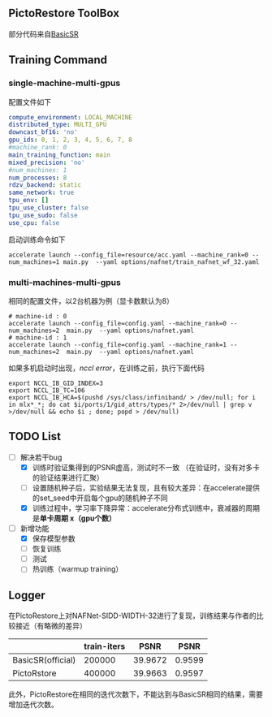 ## PictoRestore ToolBox

部分代码来自[BasicSR](https://github.com/XPixelGroup/BasicSR)

## Training Command

### single-machine-multi-gpus

配置文件如下
```yaml
compute_environment: LOCAL_MACHINE
distributed_type: MULTI_GPU
downcast_bf16: 'no'
gpu_ids: 0, 1, 2, 3, 4, 5, 6, 7, 8
#machine_rank: 0
main_training_function: main
mixed_precision: 'no'
#num_machines: 1
num_processes: 8
rdzv_backend: static
same_network: true
tpu_env: []
tpu_use_cluster: false
tpu_use_sudo: false
use_cpu: false

```
启动训练命令如下
```shell
accelerate launch --config_file=resource/acc.yaml --machine_rank=0 --num_machines=1 main.py  --yaml options/nafnet/train_nafnet_wf_32.yaml
```
### multi-machines-multi-gpus
相同的配置文件，以2台机器为例（显卡数默认为8）
```shell
# machine-id : 0
accelerate launch --config_file=config.yaml --machine_rank=0 --num_machines=2  main.py  --yaml options/nafnet.yaml
# machine-id : 1
accelerate launch --config_file=config.yaml --machine_rank=1 --num_machines=2  main.py  --yaml options/nafnet.yaml
```
如果多机启动时出现，*nccl error*，在训练之前，执行下面代码
```shell
export NCCL_IB_GID_INDEX=3
export NCCL_IB_TC=106
export NCCL_IB_HCA=$(pushd /sys/class/infiniband/ > /dev/null; for i in mlx*_*; do cat $i/ports/1/gid_attrs/types/* 2>/dev/null | grep v >/dev/null && echo $i ; done; popd > /dev/null)
```

## TODO List
- [ ] 解决若干bug
  - [x] 训练时验证集得到的PSNR虚高，测试时不一致 （在验证时，没有对多卡的验证结果进行汇聚）
  - [ ] 设置随机种子后，实验结果无法复现，且有较大差异：在accelerate提供的set_seed中开启每个gpu的随机种子不同
  - [x] 训练过程中，学习率下降异常：accelerate分布式训练中，衰减器的周期是**单卡周期 x（gpu个数）**
    
- [ ] 新增功能
  - [x] 保存模型参数
  - [ ] 恢复训练
  - [ ] 测试
  - [ ] 热训练（warmup training）

## Logger
在PictoRestore上对NAFNet-SIDD-WIDTH-32进行了复现，训练结果与作者的比较接近（有略微的差异）

|                   | train-iters | PSNR | PSNR |
|-------------------|-------------| ------- | ------- |
| BasicSR(official) | 200000      | 39.9672 | 0.9599 |
| PictoRstore       | 400000      | 39.9663 | 0.9597 |

此外，PictoRestore在相同的迭代次数下，不能达到与BasicSR相同的结果，需要增加迭代次数。